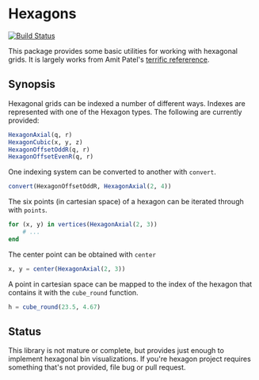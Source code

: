 
# Hexagons

[![Build
Status](https://travis-ci.org/GiovineItalia/Hexagons.jl.svg?branch=master)](https://travis-ci.org/GiovineItalia/Hexagons.jl)

This package provides some basic utilities for working with hexagonal grids. It
is largely works from Amit Patel's [terrific
refererence](http://www.redblobgames.com/grids/hexagons/).

## Synopsis

Hexagonal grids can be indexed a number of different ways. Indexes are
represented with one of the Hexagon types. The following are currently provided:

```julia
HexagonAxial(q, r)
HexagonCubic(x, y, z)
HexagonOffsetOddR(q, r)
HexagonOffsetEvenR(q, r)
```

One indexing system can be converted to another with `convert`.

```julia
convert(HexagonOffsetOddR, HexagonAxial(2, 4))
```

The six points (in cartesian space) of a hexagon can be iterated through with
`points`.

```julia
for (x, y) in vertices(HexagonAxial(2, 3))
    # ...
end
```

The center point can be obtained with `center`

```julia
x, y = center(HexagonAxial(2, 3))
```

A point in cartesian space can be mapped to the index of the hexagon that
contains it with the `cube_round` function.

```julia
h = cube_round(23.5, 4.67)
```

## Status

This library is not mature or complete, but provides just enough to implement
hexagonal bin visualizations. If you're hexagon project requires something
that's not provided, file bug or pull request.


